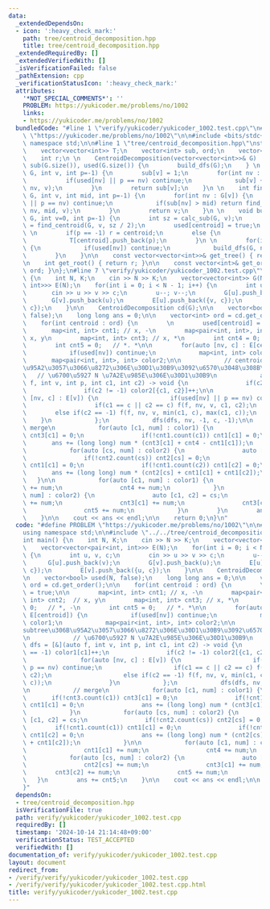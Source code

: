 ```yaml
---
data:
  _extendedDependsOn:
  - icon: ':heavy_check_mark:'
    path: tree/centroid_decomposition.hpp
    title: tree/centroid_decomposition.hpp
  _extendedRequiredBy: []
  _extendedVerifiedWith: []
  _isVerificationFailed: false
  _pathExtension: cpp
  _verificationStatusIcon: ':heavy_check_mark:'
  attributes:
    '*NOT_SPECIAL_COMMENTS*': ''
    PROBLEM: https://yukicoder.me/problems/no/1002
    links:
    - https://yukicoder.me/problems/no/1002
  bundledCode: "#line 1 \"verify/yukicoder/yukicoder_1002.test.cpp\"\n#define PROBLEM\
    \ \"https://yukicoder.me/problems/no/1002\"\n\n#include <bits/stdc++.h>\nusing\
    \ namespace std;\n\n#line 1 \"tree/centroid_decomposition.hpp\"\nstruct CentroidDecomposition{\n\
    \    vector<vector<int>> T;\n    vector<int> sub, ord;\n    vector<int> used;\n\
    \    int r;\n \n    CentroidDecomposition(vector<vector<int>>& G) : T(G.size()),\
    \ sub(G.size()), used(G.size()) {\n        build_dfs(G);\n    } \n \n    int calc_sub(vector<vector<int>>&\
    \ G, int v, int p=-1) {\n        sub[v] = 1;\n        for(int nv : G[v]) {\n \
    \           if(used[nv] || p == nv) continue;\n            sub[v] += calc_sub(G,\
    \ nv, v);\n        }\n        return sub[v];\n    }\n \n    int find_centroid(vector<vector<int>>&\
    \ G, int v, int mid, int p=-1) {\n        for(int nv : G[v]) {\n            if(used[nv]\
    \ || p == nv) continue;\n            if(sub[nv] > mid) return find_centroid(G,\
    \ nv, mid, v);\n        }\n        return v;\n    }\n \n    void build_dfs(vector<vector<int>>&\
    \ G, int v=0, int p=-1) {\n        int sz = calc_sub(G, v);\n        int centroid\
    \ = find_centroid(G, v, sz / 2);\n        used[centroid] = true;\n        ord.push_back(centroid);\n\
    \ \n        if(p == -1) r = centroid;\n        else {\n            T[p].push_back(centroid);\n\
    \            T[centroid].push_back(p);\n        }\n \n        for(int nv : G[centroid])\
    \ {\n            if(used[nv]) continue;\n            build_dfs(G, nv, centroid);\n\
    \        }\n    }\n\n    const vector<vector<int>>& get_tree() { return T; }\n\
    \n    int get_root() { return r; }\n\n    const vector<int>& get_order() { return\
    \ ord; }\n};\n#line 7 \"verify/yukicoder/yukicoder_1002.test.cpp\"\n\nint main()\
    \ {\n    int N, K;\n    cin >> N >> K;\n    vector<vector<int>> G(N);\n    vector<vector<pair<int,\
    \ int>>> E(N);\n    for(int i = 0; i < N - 1; i++) {\n        int u, v, c;\n \
    \       cin >> u >> v >> c;\n        u--; v--;\n        G[u].push_back(v);\n \
    \       G[v].push_back(u);\n        E[u].push_back({v, c});\n        E[v].push_back({u,\
    \ c});\n    }\n\n    CentroidDecomposition cd(G);\n\n    vector<bool> used(N,\
    \ false);\n    long long ans = 0;\n\n    vector<int> ord = cd.get_order();\n\n\
    \    for(int centroid : ord) {\n        \n        used[centroid] = true;\n\n \
    \       map<int, int> cnt1; // x, -\n        map<pair<int, int>, int> cnt2;  //\
    \ x, y\n        map<int, int> cnt3; // x, *\n        int cnt4 = 0;   // *, -\n\
    \        int cnt5 = 0;   // *. *\n\n        for(auto [nv, c] : E[centroid]) {\n\
    \            if(used[nv]) continue;\n            map<int, int> color1;\n     \
    \       map<pair<int, int>, int> color2;\n\n            // centroid\u306Esubtree\u306B\
    \u95A2\u3057\u3066\u8272\u306E\u30D1\u30B9\u3092\u6570\u3048\u308B\n         \
    \   // \u6700\u5927 N \u7A2E\u985E\u306E\u30D1\u30B9\n            auto dfs = [&](auto\
    \ f, int v, int p, int c1, int c2) -> void {\n                if(c2 == -1) color1[c1]++;\n\
    \                if(c2 != -1) color2[{c1, c2}]++;\n\n                for(auto\
    \ [nv, c] : E[v]) {\n                    if(used[nv] || p == nv) continue;\n \
    \                   if(c1 == c || c2 == c) f(f, nv, v, c1, c2);\n            \
    \        else if(c2 == -1) f(f, nv, v, min(c1, c), max(c1, c));\n            \
    \    }\n            };\n            dfs(dfs, nv, -1, c, -1);\n\n            //\
    \ merge\n            for(auto [c1, num] : color1) {\n                if(!cnt3.count(c1))\
    \ cnt3[c1] = 0;\n                if(!cnt1.count(c1)) cnt1[c1] = 0;\n         \
    \       ans += (long long) num * (cnt3[c1] + cnt4 - cnt1[c1]);\n            }\n\
    \            for(auto [cs, num] : color2) {\n                auto [c1, c2] = cs;\n\
    \                if(!cnt2.count(cs)) cnt2[cs] = 0;\n                if(!cnt1.count(c1))\
    \ cnt1[c1] = 0;\n                if(!cnt1.count(c2)) cnt1[c2] = 0;\n         \
    \       ans += (long long) num * (cnt2[cs] + cnt1[c1] + cnt1[c2]);\n         \
    \   }\n\n            for(auto [c1, num] : color1) {\n                cnt1[c1]\
    \ += num;\n                cnt4 += num;\n            }\n            for(auto [cs,\
    \ num] : color2) {\n                auto [c1, c2] = cs;\n                cnt2[cs]\
    \ += num;\n                cnt3[c1] += num;\n                cnt3[c2] += num;\n\
    \                cnt5 += num;\n            }\n        }\n        ans += cnt5;\n\
    \    }\n\n    cout << ans << endl;\n\n    return 0;\n}\n"
  code: "#define PROBLEM \"https://yukicoder.me/problems/no/1002\"\n\n#include <bits/stdc++.h>\n\
    using namespace std;\n\n#include \"../../tree/centroid_decomposition.hpp\"\n\n\
    int main() {\n    int N, K;\n    cin >> N >> K;\n    vector<vector<int>> G(N);\n\
    \    vector<vector<pair<int, int>>> E(N);\n    for(int i = 0; i < N - 1; i++)\
    \ {\n        int u, v, c;\n        cin >> u >> v >> c;\n        u--; v--;\n  \
    \      G[u].push_back(v);\n        G[v].push_back(u);\n        E[u].push_back({v,\
    \ c});\n        E[v].push_back({u, c});\n    }\n\n    CentroidDecomposition cd(G);\n\
    \n    vector<bool> used(N, false);\n    long long ans = 0;\n\n    vector<int>\
    \ ord = cd.get_order();\n\n    for(int centroid : ord) {\n        \n        used[centroid]\
    \ = true;\n\n        map<int, int> cnt1; // x, -\n        map<pair<int, int>,\
    \ int> cnt2;  // x, y\n        map<int, int> cnt3; // x, *\n        int cnt4 =\
    \ 0;   // *, -\n        int cnt5 = 0;   // *. *\n\n        for(auto [nv, c] :\
    \ E[centroid]) {\n            if(used[nv]) continue;\n            map<int, int>\
    \ color1;\n            map<pair<int, int>, int> color2;\n\n            // centroid\u306E\
    subtree\u306B\u95A2\u3057\u3066\u8272\u306E\u30D1\u30B9\u3092\u6570\u3048\u308B\
    \n            // \u6700\u5927 N \u7A2E\u985E\u306E\u30D1\u30B9\n            auto\
    \ dfs = [&](auto f, int v, int p, int c1, int c2) -> void {\n                if(c2\
    \ == -1) color1[c1]++;\n                if(c2 != -1) color2[{c1, c2}]++;\n\n \
    \               for(auto [nv, c] : E[v]) {\n                    if(used[nv] ||\
    \ p == nv) continue;\n                    if(c1 == c || c2 == c) f(f, nv, v, c1,\
    \ c2);\n                    else if(c2 == -1) f(f, nv, v, min(c1, c), max(c1,\
    \ c));\n                }\n            };\n            dfs(dfs, nv, -1, c, -1);\n\
    \n            // merge\n            for(auto [c1, num] : color1) {\n         \
    \       if(!cnt3.count(c1)) cnt3[c1] = 0;\n                if(!cnt1.count(c1))\
    \ cnt1[c1] = 0;\n                ans += (long long) num * (cnt3[c1] + cnt4 - cnt1[c1]);\n\
    \            }\n            for(auto [cs, num] : color2) {\n                auto\
    \ [c1, c2] = cs;\n                if(!cnt2.count(cs)) cnt2[cs] = 0;\n        \
    \        if(!cnt1.count(c1)) cnt1[c1] = 0;\n                if(!cnt1.count(c2))\
    \ cnt1[c2] = 0;\n                ans += (long long) num * (cnt2[cs] + cnt1[c1]\
    \ + cnt1[c2]);\n            }\n\n            for(auto [c1, num] : color1) {\n\
    \                cnt1[c1] += num;\n                cnt4 += num;\n            }\n\
    \            for(auto [cs, num] : color2) {\n                auto [c1, c2] = cs;\n\
    \                cnt2[cs] += num;\n                cnt3[c1] += num;\n        \
    \        cnt3[c2] += num;\n                cnt5 += num;\n            }\n     \
    \   }\n        ans += cnt5;\n    }\n\n    cout << ans << endl;\n\n    return 0;\n\
    }"
  dependsOn:
  - tree/centroid_decomposition.hpp
  isVerificationFile: true
  path: verify/yukicoder/yukicoder_1002.test.cpp
  requiredBy: []
  timestamp: '2024-10-14 21:14:48+09:00'
  verificationStatus: TEST_ACCEPTED
  verifiedWith: []
documentation_of: verify/yukicoder/yukicoder_1002.test.cpp
layout: document
redirect_from:
- /verify/verify/yukicoder/yukicoder_1002.test.cpp
- /verify/verify/yukicoder/yukicoder_1002.test.cpp.html
title: verify/yukicoder/yukicoder_1002.test.cpp
---
```

